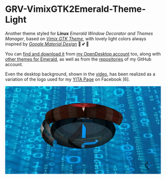 # GRV-VimixGTK2Emerald-Theme-Light
Another theme styled for **Linux** *Emerald Window Decorator and Themes Manager*, based on [*Vimix GTK Theme*](https://github.com/vinceliuice/vimix-gtk-themes), with lovely light colors always inspired by [*Google Material Design*](https://material.io/) 💞 💕 💖

You can [find and download it](https://www.opendesktop.org/p/1305931/) from [my OpenDesktop account](https://www.opendesktop.org/u/mitma/) too, along with [other themes for Emerald](https://www.opendesktop.org/u/mitma/), as well as from the [repositories](https://github.com/ChemBioScripting?tab=repositories) of my GitHub account.

Even the desktop background, shown in the [video](https://youtu.be/x8wW0cdEJHc), has been realized as a variation of the logo used for my [YITA Page](https://www.facebook.com/ChemBioScripting) on Facebook [6].

[![IMAGE ALT TEXT](https://github.com/ChemBioScripting/GRV-FlatBlue/blob/master/YouTube_Cover.jpg)](https://youtu.be/x8wW0cdEJHc " GRV-VimixGTK2Emerald | A Light Theme (Teal-Yellow) for Linux Emerald")
